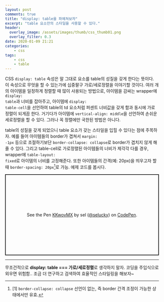 ```yaml
---
layout: post
comments: true
title: "display: table을 파헤쳐보자"
excerpt: "table 요소만의 스타일을 사용할 수 있다."
header:
  overlay_image: /assets/images/thumb/css_thumb01.png
  overlay_filter: 0.3
date: 2020-01-09 21:21
categories:
    - css
tags:
    - css
    - table
---
```

CSS <code>display: table</code> 속성은 말 그대로 요소를 table의 성질을 갖게 한다는 뜻이다. 이 속성으로 무엇을 할 수 있는가에 십중팔구 가로/세로정렬을 이야기할 것이다. 여러 개의 아이템을 일정하게 정렬할 때 많이 사용되는 방법으로, 아이템을 감싸는 wrapper에 <code>display: table</code>과 너비를 잡아주고, 아이템에 <code>display: table-cell</code>을 선언하여 table의 td 요소처럼 퍼센트 너비값을 갖게 함과 동시에 가로정렬이 되게끔 한다. 거기다가 아이템에 <code>vertical-align: middle</code>을 선언하여 손쉬운 세로정렬을 할 수 있다. 그러나 꼭 정렬에만 국한된 방법은 아니다.

table의 성질을 갖게 되었으니 table 요소가 갖는 스타일을 입힐 수 있다는 점에 주목하자. 예를 들어 아이템들의 border가 겹쳐서 <code>margin: -1px</code> 등으로 조절하기보단 <code>border-collapse: collapse</code>로 border가 겹치지 않게 해줄 수 있다. 그리고 table-cell로 가로정렬된 아이템들의 너비가 제각각 다를 경우, wrapper에 <code>table-layout: fixed</code>로 아이템의 너비를 고정해준다. 또한 아이템들의 간격(예: 20px)을 띄우고자 할 때 <code>border-spacing: 20px</code>[^1]로 가능. 예제 코드를 봅시다.

<p class="codepen" data-height="265" data-theme-id="default" data-default-tab="css,result" data-user="selucky" data-slug-hash="KKwovMX" style="height: 265px; box-sizing: border-box; display: flex; align-items: center; justify-content: center; border: 2px solid; margin: 1em 0; padding: 1em;" data-pen-title="KKwovMX">
  <span>See the Pen <a href="https://codepen.io/selucky/pen/KKwovMX">
  KKwovMX</a> by sel (<a href="https://codepen.io/selucky">@selucky</a>)
  on <a href="https://codepen.io">CodePen</a>.</span>
</p>
<script async src="https://static.codepen.io/assets/embed/ei.js"></script>

<hr>

무조건적으로 **display: table === 가로/세로정렬**로 생각하지 말자. 코딩을 주입식으로 외우면 위험함.. 조금 더 연구하고 검색하여 효율적인 스타일링을 해보자~

[^1]: [1] <code>border-collapse: collapse</code> 선언이 없는, 즉 border 간격 조정이 가능한 상태에서만 유효.
